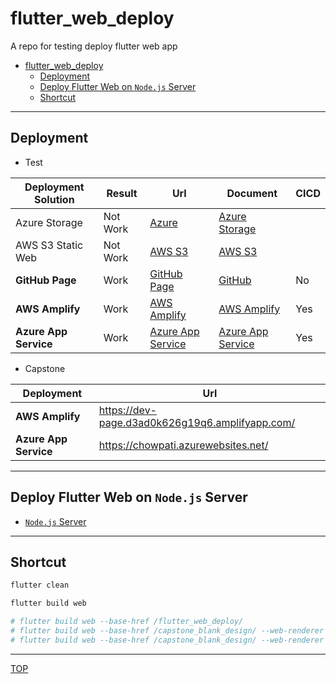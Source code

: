 # flutter_web_deploy

A repo for testing deploy flutter web app

- [flutter\_web\_deploy](#flutter_web_deploy)
  - [Deployment](#deployment)
  - [Deploy Flutter Web on `Node.js` Server](#deploy-flutter-web-on-nodejs-server)
  - [Shortcut](#shortcut)

---

## Deployment

- Test

| Deployment Solution   | Result   | Url                                                                                | Document                                                        | CICD |
| --------------------- | -------- | ---------------------------------------------------------------------------------- | --------------------------------------------------------------- | ---- |
| Azure Storage         | Not Work | [Azure](https://capstonewebhosting.z14.web.core.windows.net/)                      | [Azure Storage](./doc/azure_storage/azure_storage.md)           |      |
| AWS S3 Static Web     | Not Work | [AWS S3](http://humber-capstone-webhosting.s3-website.ca-central-1.amazonaws.com/) | [AWS S3](./doc/aws_s3/aws_s3.md)                                |      |
| **GitHub Page**       | Work     | [GitHub Page](https://simonangel-fong.github.io/chowpati/)                         | [GitHub](./doc/github_page/github_page.md)                      | No   |
| **AWS Amplify**       | Work     | [AWS Amplify](https://master.d4xxdvavu47mx.amplifyapp.com/)                        | [AWS Amplify](./doc/aws_amplify/aws_amplify.md)                 | Yes  |
| **Azure App Service** | Work     | [Azure App Service](https://flutter-deploy-test.azurewebsites.net/)                | [Azure App Service](./doc/azure_appservice/azure_appservice.md) | Yes  |

- Capstone

| Deployment            | Url                                             |
| --------------------- | ----------------------------------------------- |
| **AWS Amplify**       | https://dev-page.d3ad0k626g19q6.amplifyapp.com/ |
| **Azure App Service** | https://chowpati.azurewebsites.net/             |

---

## Deploy Flutter Web on `Node.js` Server

- [`Node.js` Server](./doc/nodejs/nodejs.md)

---

## Shortcut

```sh
flutter clean

flutter build web

# flutter build web --base-href /flutter_web_deploy/
# flutter build web --base-href /capstone_blank_design/ --web-renderer html
# flutter build web --base-href /capstone_blank_design/ --web-renderer canvaskit

```

---

[TOP](#flutter_web_deploy)
